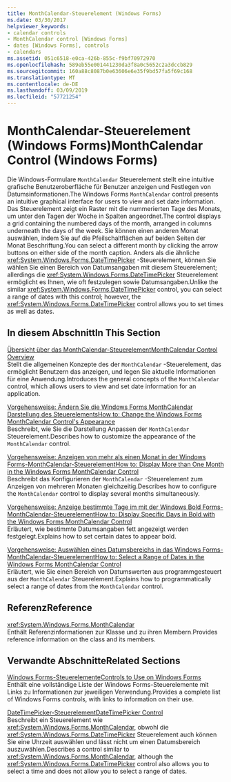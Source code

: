 ```yaml
---
title: MonthCalendar-Steuerelement (Windows Forms)
ms.date: 03/30/2017
helpviewer_keywords:
- calendar controls
- MonthCalendar control [Windows Forms]
- dates [Windows Forms], controls
- calendars
ms.assetid: 051c6518-e0ca-426b-855c-f9bf70972970
ms.openlocfilehash: 589eb55e001441230da3f8a0c5652c2a3dccb829
ms.sourcegitcommit: 160a88c8087b0e63606e6e35f9bd57fa5f69c168
ms.translationtype: MT
ms.contentlocale: de-DE
ms.lasthandoff: 03/09/2019
ms.locfileid: "57721254"
---
```

# <a name="monthcalendar-control-windows-forms"></a><span data-ttu-id="23516-102">MonthCalendar-Steuerelement (Windows Forms)</span><span class="sxs-lookup"><span data-stu-id="23516-102">MonthCalendar Control (Windows Forms)</span></span>
<span data-ttu-id="23516-103">Die Windows-Formulare `MonthCalendar` Steuerelement stellt eine intuitive grafische Benutzeroberfläche für Benutzer anzeigen und Festlegen von Datumsinformationen.</span><span class="sxs-lookup"><span data-stu-id="23516-103">The Windows Forms `MonthCalendar` control presents an intuitive graphical interface for users to view and set date information.</span></span> <span data-ttu-id="23516-104">Das Steuerelement zeigt ein Raster mit die nummerierten Tage des Monats, um unter den Tagen der Woche in Spalten angeordnet.</span><span class="sxs-lookup"><span data-stu-id="23516-104">The control displays a grid containing the numbered days of the month, arranged in columns underneath the days of the week.</span></span> <span data-ttu-id="23516-105">Sie können einen anderen Monat auswählen, indem Sie auf die Pfeilschaltflächen auf beiden Seiten der Monat Beschriftung.</span><span class="sxs-lookup"><span data-stu-id="23516-105">You can select a different month by clicking the arrow buttons on either side of the month caption.</span></span> <span data-ttu-id="23516-106">Anders als die ähnliche <xref:System.Windows.Forms.DateTimePicker> -Steuerelement, können Sie wählen Sie einen Bereich von Datumsangaben mit diesem Steuerelement; allerdings die <xref:System.Windows.Forms.DateTimePicker> Steuerelement ermöglicht es Ihnen, wie oft festzulegen sowie Datumsangaben.</span><span class="sxs-lookup"><span data-stu-id="23516-106">Unlike the similar <xref:System.Windows.Forms.DateTimePicker> control, you can select a range of dates with this control; however, the <xref:System.Windows.Forms.DateTimePicker> control allows you to set times as well as dates.</span></span>  
  
## <a name="in-this-section"></a><span data-ttu-id="23516-107">In diesem Abschnitt</span><span class="sxs-lookup"><span data-stu-id="23516-107">In This Section</span></span>  
 [<span data-ttu-id="23516-108">Übersicht über das MonthCalendar-Steuerelement</span><span class="sxs-lookup"><span data-stu-id="23516-108">MonthCalendar Control Overview</span></span>](monthcalendar-control-overview-windows-forms.md)  
 <span data-ttu-id="23516-109">Stellt die allgemeinen Konzepte des der `MonthCalendar` -Steuerelement, das ermöglicht Benutzern das anzeigen, und legen Sie aktuelle Informationen für eine Anwendung.</span><span class="sxs-lookup"><span data-stu-id="23516-109">Introduces the general concepts of the `MonthCalendar` control, which allows users to view and set date information for an application.</span></span>  
  
 [<span data-ttu-id="23516-110">Vorgehensweise: Ändern Sie die Windows Forms MonthCalendar Darstellung des Steuerelements</span><span class="sxs-lookup"><span data-stu-id="23516-110">How to: Change the Windows Forms MonthCalendar Control's Appearance</span></span>](how-to-change-monthcalendar-control-appearance.md)  
 <span data-ttu-id="23516-111">Beschreibt, wie Sie die Darstellung Anpassen der `MonthCalendar` Steuerelement.</span><span class="sxs-lookup"><span data-stu-id="23516-111">Describes how to customize the appearance of the `MonthCalendar` control.</span></span>  
  
 [<span data-ttu-id="23516-112">Vorgehensweise: Anzeigen von mehr als einen Monat in der Windows Forms-MonthCalendar-Steuerelement</span><span class="sxs-lookup"><span data-stu-id="23516-112">How to: Display More than One Month in the Windows Forms MonthCalendar Control</span></span>](display-more-than-one-month-wf-monthcalendar-control.md)  
 <span data-ttu-id="23516-113">Beschreibt das Konfigurieren der `MonthCalendar` -Steuerelement zum Anzeigen von mehreren Monaten gleichzeitig.</span><span class="sxs-lookup"><span data-stu-id="23516-113">Describes how to configure the `MonthCalendar` control to display several months simultaneously.</span></span>  
  
 [<span data-ttu-id="23516-114">Vorgehensweise: Anzeige bestimmte Tage im mit der Windows Bold Forms-MonthCalendar-Steuerelement</span><span class="sxs-lookup"><span data-stu-id="23516-114">How to: Display Specific Days in Bold with the Windows Forms MonthCalendar Control</span></span>](display-specific-days-in-bold-with-wf-monthcalendar-control.md)  
 <span data-ttu-id="23516-115">Erläutert, wie bestimmte Datumsangaben fett angezeigt werden festgelegt.</span><span class="sxs-lookup"><span data-stu-id="23516-115">Explains how to set certain dates to appear bold.</span></span>  
  
 [<span data-ttu-id="23516-116">Vorgehensweise: Auswählen eines Datumsbereichs in das Windows Forms-MonthCalendar-Steuerelement</span><span class="sxs-lookup"><span data-stu-id="23516-116">How to: Select a Range of Dates in the Windows Forms MonthCalendar Control</span></span>](how-to-select-a-range-of-dates-in-the-windows-forms-monthcalendar-control.md)  
 <span data-ttu-id="23516-117">Erläutert, wie Sie einen Bereich von Datumswerten aus programmgesteuert aus der `MonthCalendar` Steuerelement.</span><span class="sxs-lookup"><span data-stu-id="23516-117">Explains how to programmatically select a range of dates from the `MonthCalendar` control.</span></span>  
  
## <a name="reference"></a><span data-ttu-id="23516-118">Referenz</span><span class="sxs-lookup"><span data-stu-id="23516-118">Reference</span></span>  
 <xref:System.Windows.Forms.MonthCalendar>  
 <span data-ttu-id="23516-119">Enthält Referenzinformationen zur Klasse und zu ihren Membern.</span><span class="sxs-lookup"><span data-stu-id="23516-119">Provides reference information on the class and its members.</span></span>  
  
## <a name="related-sections"></a><span data-ttu-id="23516-120">Verwandte Abschnitte</span><span class="sxs-lookup"><span data-stu-id="23516-120">Related Sections</span></span>  
 [<span data-ttu-id="23516-121">Windows Forms-Steuerelemente</span><span class="sxs-lookup"><span data-stu-id="23516-121">Controls to Use on Windows Forms</span></span>](controls-to-use-on-windows-forms.md)  
 <span data-ttu-id="23516-122">Enthält eine vollständige Liste der Windows Forms-Steuerelemente mit Links zu Informationen zur jeweiligen Verwendung.</span><span class="sxs-lookup"><span data-stu-id="23516-122">Provides a complete list of Windows Forms controls, with links to information on their use.</span></span>  
  
 [<span data-ttu-id="23516-123">DateTimePicker-Steuerelement</span><span class="sxs-lookup"><span data-stu-id="23516-123">DateTimePicker Control</span></span>](datetimepicker-control-windows-forms.md)  
 <span data-ttu-id="23516-124">Beschreibt ein Steuerelement wie <xref:System.Windows.Forms.MonthCalendar>, obwohl die <xref:System.Windows.Forms.DateTimePicker> Steuerelement auch können Sie eine Uhrzeit auswählen und lässt nicht um einen Datumsbereich auszuwählen.</span><span class="sxs-lookup"><span data-stu-id="23516-124">Describes a control similar to <xref:System.Windows.Forms.MonthCalendar>, although the <xref:System.Windows.Forms.DateTimePicker> control also allows you to select a time and does not allow you to select a range of dates.</span></span>
